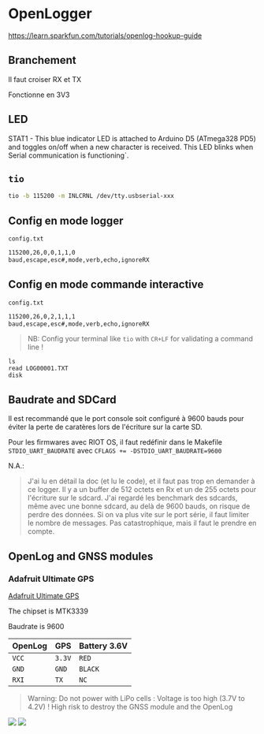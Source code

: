# OpenLogger

https://learn.sparkfun.com/tutorials/openlog-hookup-guide

## Branchement

Il faut croiser RX et TX

Fonctionne en 3V3

## LED

STAT1 - This blue indicator LED is attached to Arduino D5 (ATmega328 PD5) and toggles on/off when a new character is received. This LED blinks when Serial communication is functioning`.

## `tio`
```bash
tio -b 115200 -m INLCRNL /dev/tty.usbserial-xxx
```

## Config en mode logger

`config.txt`
```txt
115200,26,0,0,1,1,0
baud,escape,esc#,mode,verb,echo,ignoreRX
```

## Config en mode commande interactive
`config.txt`
```txt
115200,26,0,2,1,1,1
baud,escape,esc#,mode,verb,echo,ignoreRX
```

> NB: Config your terminal like `tio` with `CR+LF` for validating a command line ! 

```
ls
read LOG00001.TXT
disk
```

## Baudrate and SDCard

Il est recommandé que le port console soit configuré à 9600 bauds pour éviter la perte de caratères lors de l'écriture sur la carte SD.

Pour les firmwares avec RIOT OS, il faut redéfinir dans le Makefile `STDIO_UART_BAUDRATE` avec `CFLAGS += -DSTDIO_UART_BAUDRATE=9600`

N.A.:
> J'ai lu en détail la doc (et lu le code), et il faut pas trop en demander à ce logger.
> Il y a un buffer de 512 octets en Rx et un de 255 octets pour l'écriture sur le sdcard. 
> J'ai regardé les benchmark des sdcards, même avec une bonne sdcard, au delà de 9600 bauds, on risque de perdre des données.
> Si on va plus vite sur le port série, il faut limiter le nombre de messages.
Pas catastrophique, mais il faut le prendre en compte.

## OpenLog and GNSS modules

### Adafruit Ultimate GPS

[Adafruit Ultimate GPS](https://learn.adafruit.com/adafruit-ultimate-gps)

The chipset is MTK3339

Baudrate is 9600

|OpenLog | GPS | Battery 3.6V |
| ------ | ---- | -------- | 
| `VCC` | `3.3V` | `RED` |
| `GND` | `GND` | `BLACK` |
| `RXI` | `TX` | `NC` |

> Warning: Do not power with LiPo cells : Voltage is too high (3.7V to 4.2V) ! High risk to destroy the GNSS module and the OpenLog

![](adafruit_ultimate_gps_openlog.jpg)
![](https://cdn-learn.adafruit.com/assets/assets/000/031/842/large1024/gps_746_topkit.jpg?1461187930)









